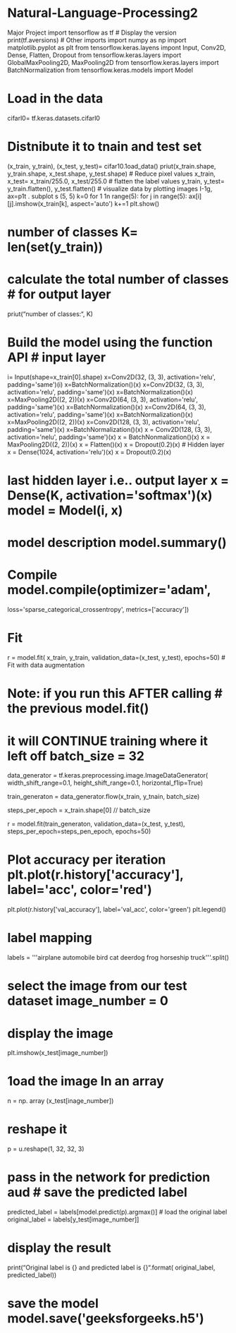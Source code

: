 # Natural-Language-Processing2
Major Project
import tensorflow as tf # Display the version print(tf.aversions) # Other imports
import numpy as np
import matplotlib.pyplot as plt
from tensorflow.keras.layens impont Input, Conv2D, Dense, Flatten, Dropout from tensorflow.keras.layers import GlobalMaxPooling2D, MaxPooling2D
from tensorflow.keras.layers import BatchNormalization from tensorflow.keras.models import Model
# Load in the data
cifarl0= tf.keras.datasets.cifarl0
# Distnibute it to tnain and test set
(x_train, y_train), (x_test, y_test)= cifar10.1oad_data() priut(x_train.shape, y_train.shape, x_test.shape, y_test.shape) # Reduce pixel values
x_train, x_test= x_train/255.0, x_test/255.0 # flatten the label values
y_train, y_test= y_train.flatten(), y_test.flatten() # visualize data by plotting images
I-1g,   ax=p1t . subplot s (5,   5)
k=0
for  1  1n  range(5):
for j in range(5): ax[i][j].imshow(x_train[k], aspect='auto') k+=1
plt.show()
# number of classes K= len(set(y_train))
# calculate the total number of classes # for output layer
priut(“number of classes:“, K)
# Build the model using the function API # input layer
i= Input(shape=x_train[0].shape)
x=Conv2D(32, (3, 3), activation='relu', padding='same')(i) x=BatchNormalization()(x)
x=Conv2D(32, (3, 3), activation='relu', padding='same')(x) x=BatchNormalization()(x)
x=MaxPooling2D((2, 2))(x)
x=Conv2D(64, (3, 3), activation='relu', padding='same')(x) x=BatchNormalization()(x)
x=Conv2D(64, (3, 3), activation='relu', padding='same')(x) x=BatchNormalization()(x)
x=MaxPooling2D((2, 2))(x)
x=Conv2D(128, (3, 3), activation='relu', padding='same')(x) x=BatchNormalization()(x)
x = Conv2D(128, (3, 3), activation='nelu', padding='same')(x) x = BatchNonmalization()(x)
x = MaxPooling2D((2, 2))(x) x = Flatten()(x)
x = Dropout(0.2)(x) # Hidden layer
x = Dense(1024, activation='relu')(x) x = Dropout(0.2)(x)
# last hidden layer i.e.. output layer x = Dense(K, activation='softmax')(x) model = Model(i, x)
# model description model.summary()
# Compile model.compile(optimizer='adam',
loss='sparse_categorical_crossentropy', metrics=['accuracy'])
# Fit
r = model.fit(
x_train, y_train, validation_data=(x_test, y_test), epochs=50) # Fit with data augmentation
# Note: if you run this AFTER calling # the previous model.fit()
# it will CONTINUE training where it left off batch_size = 32
data_generator = tf.keras.preprocessing.image.ImageDataGenerator( width_shift_range=0.1, height_shift_range=0.1, horizontal_f1ip=True)

train_generaton = data_generator.flow(x_train, y_tnain, batch_size)
 
steps_per_epoch = x_train.shape[0] // batch_size

r = model.fit(train_generaton, validation_data=(x_test, y_test), steps_per_epoch=steps_pen_epoch, epochs=50)
# Plot accuracy per iteration plt.plot(r.history['accuracy'], label='acc', color='red')
plt.plot(r.history['val_accuracy'], label='val_acc', color='green') plt.legend()
# label mapping

labels = '''airplane automobile bird cat deerdog frog horseship truck'''.split()

# select the image from our test dataset image_number = 0

# display the image
plt.imshow(x_test[image_number])

# 1oad  the  image  In  an  array
n   =   np.  array (x_test[inage_number])

# reshape it
p = u.reshape(1, 32, 32, 3)

# pass in the network for prediction aud # save the predicted label
predicted_label = labels[model.predict(p).argmax()] # load the original label
original_label = labels[y_test[image_number]]

# display the result
print(“Original label is {} and predicted label is {}“.format( original_label, predicted_label))
# save the model model.save('geeksforgeeks.h5')
